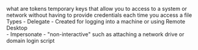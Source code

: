 what are tokens 
	temporary keys that allow you to access to a system or network without having to provide credentials each time you access a file
Types
	- Delegate
		- Created for logging into a machine or using Remote Desktop \
	- Impersonate 
		- "non-interactive" such as attaching a network drive or domain login script